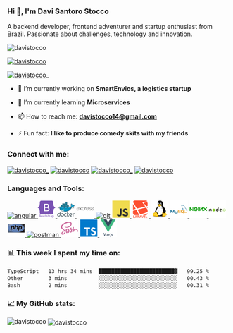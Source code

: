 <h3 align="left">Hi 👋, I'm Davi Santoro Stocco</h3>
<p align="left">A backend developer, frontend adventurer and startup enthusiast from Brazil. Passionate about challenges, technology and innovation.</p>

<p align="left"> <img src="https://komarev.com/ghpvc/?username=davistocco&label=Profile%20views&color=0e75b6&style=flat" alt="davistocco" /> </p>

<p align="left"> <a href="https://github.com/ryo-ma/github-profile-trophy"><img src="https://github-profile-trophy.vercel.app/?username=davistocco" alt="davistocco" /></a> </p>

<p align="left"> <a href="https://twitter.com/davistocco_" target="blank"><img src="https://img.shields.io/twitter/follow/davistocco_?logo=twitter&style=for-the-badge" alt="davistocco_" /></a> </p>

- 🔭 I’m currently working on **SmartEnvios, a logistics startup**

- 🌱 I’m currently learning **Microservices**

<!-- - 👯 I’m looking to collaborate on **Node and React projects** -->

- 📫 How to reach me: **davistocco14@gmail.com**

- ⚡ Fun fact: **I like to produce comedy skits with my friends**

<h3 align="left">Connect with me:</h3>
<p align="left">
<a href="https://twitter.com/davistocco_" target="blank"><img align="center" src="https://raw.githubusercontent.com/rahuldkjain/github-profile-readme-generator/master/src/images/icons/Social/twitter.svg" alt="davistocco_" height="30" width="40" /></a>
<a href="https://linkedin.com/in/davistocco" target="blank"><img align="center" src="https://raw.githubusercontent.com/rahuldkjain/github-profile-readme-generator/master/src/images/icons/Social/linked-in-alt.svg" alt="davistocco" height="30" width="40" /></a>
<a href="https://instagram.com/davistocco_" target="blank"><img align="center" src="https://raw.githubusercontent.com/rahuldkjain/github-profile-readme-generator/master/src/images/icons/Social/instagram.svg" alt="davistocco_" height="30" width="40" /></a>
<a href="https://medium.com/davistocco" target="blank"><img align="center" src="https://raw.githubusercontent.com/rahuldkjain/github-profile-readme-generator/master/src/images/icons/Social/medium.svg" alt="davistocco" height="30" width="40" /></a>
</p>

<h3 align="left">Languages and Tools:</h3>
<p align="left"> <a href="https://angular.io" target="_blank" rel="noreferrer"> <img src="https://angular.io/assets/images/logos/angular/angular.svg" alt="angular" width="40" height="40"/> </a> <a href="https://getbootstrap.com" target="_blank" rel="noreferrer"> <img src="https://raw.githubusercontent.com/devicons/devicon/master/icons/bootstrap/bootstrap-plain-wordmark.svg" alt="bootstrap" width="40" height="40"/> </a> <a href="https://www.docker.com/" target="_blank" rel="noreferrer"> <img src="https://raw.githubusercontent.com/devicons/devicon/master/icons/docker/docker-original-wordmark.svg" alt="docker" width="40" height="40"/> </a> <a href="https://expressjs.com" target="_blank" rel="noreferrer"> <img src="https://raw.githubusercontent.com/devicons/devicon/master/icons/express/express-original-wordmark.svg" alt="express" width="40" height="40"/> </a> <a href="https://git-scm.com/" target="_blank" rel="noreferrer"> <img src="https://www.vectorlogo.zone/logos/git-scm/git-scm-icon.svg" alt="git" width="40" height="40"/> </a> <a href="https://developer.mozilla.org/en-US/docs/Web/JavaScript" target="_blank" rel="noreferrer"> <img src="https://raw.githubusercontent.com/devicons/devicon/master/icons/javascript/javascript-original.svg" alt="javascript" width="40" height="40"/> </a> <a href="https://laravel.com/" target="_blank" rel="noreferrer"> <img src="https://raw.githubusercontent.com/devicons/devicon/master/icons/laravel/laravel-plain-wordmark.svg" alt="laravel" width="40" height="40"/> </a> <a href="https://www.linux.org/" target="_blank" rel="noreferrer"> <img src="https://raw.githubusercontent.com/devicons/devicon/master/icons/linux/linux-original.svg" alt="linux" width="40" height="40"/> </a> <a href="https://www.mysql.com/" target="_blank" rel="noreferrer"> <img src="https://raw.githubusercontent.com/devicons/devicon/master/icons/mysql/mysql-original-wordmark.svg" alt="mysql" width="40" height="40"/> </a> <a href="https://www.nginx.com" target="_blank" rel="noreferrer"> <img src="https://raw.githubusercontent.com/devicons/devicon/master/icons/nginx/nginx-original.svg" alt="nginx" width="40" height="40"/> </a> <a href="https://nodejs.org" target="_blank" rel="noreferrer"> <img src="https://raw.githubusercontent.com/devicons/devicon/master/icons/nodejs/nodejs-original-wordmark.svg" alt="nodejs" width="40" height="40"/> </a> <a href="https://www.php.net" target="_blank" rel="noreferrer"> <img src="https://raw.githubusercontent.com/devicons/devicon/master/icons/php/php-original.svg" alt="php" width="40" height="40"/> </a> <a href="https://postman.com" target="_blank" rel="noreferrer"> <img src="https://www.vectorlogo.zone/logos/getpostman/getpostman-icon.svg" alt="postman" width="40" height="40"/> </a> <a href="https://sass-lang.com" target="_blank" rel="noreferrer"> <img src="https://raw.githubusercontent.com/devicons/devicon/master/icons/sass/sass-original.svg" alt="sass" width="40" height="40"/> </a> <a href="https://www.typescriptlang.org/" target="_blank" rel="noreferrer"> <img src="https://raw.githubusercontent.com/devicons/devicon/master/icons/typescript/typescript-original.svg" alt="typescript" width="40" height="40"/> </a> <a href="https://vuejs.org/" target="_blank" rel="noreferrer"> <img src="https://raw.githubusercontent.com/devicons/devicon/master/icons/vuejs/vuejs-original-wordmark.svg" alt="vuejs" width="40" height="40"/> </a> </p>

### 📊 This week I spent my time on:

<!--START_SECTION:waka-->
```text
TypeScript   13 hrs 34 mins  ████████████████████████▓   99.25 % 
Other        3 mins          ░░░░░░░░░░░░░░░░░░░░░░░░░   00.43 % 
Bash         2 mins          ░░░░░░░░░░░░░░░░░░░░░░░░░   00.31 % 
```
<!--END_SECTION:waka-->

### 📈 My GitHub stats:

<p><img align="left" src="https://github-readme-stats.vercel.app/api?username=davistocco&show_icons=true&locale=en&theme=nightowl" alt="davistocco" /></p>

<p>&nbsp;<img align="center" src="https://github-readme-stats.vercel.app/api/top-langs?username=davistocco&show_icons=true&locale=en&layout=compact&theme=nightowl" alt="davistocco" /></p>
